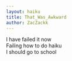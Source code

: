 ```yaml
---
layout: haiku
title: That_Was_Awkward
author: ZacZackk
---
```


I have failed it now  
Failing how to do haiku  
I should go to school  
